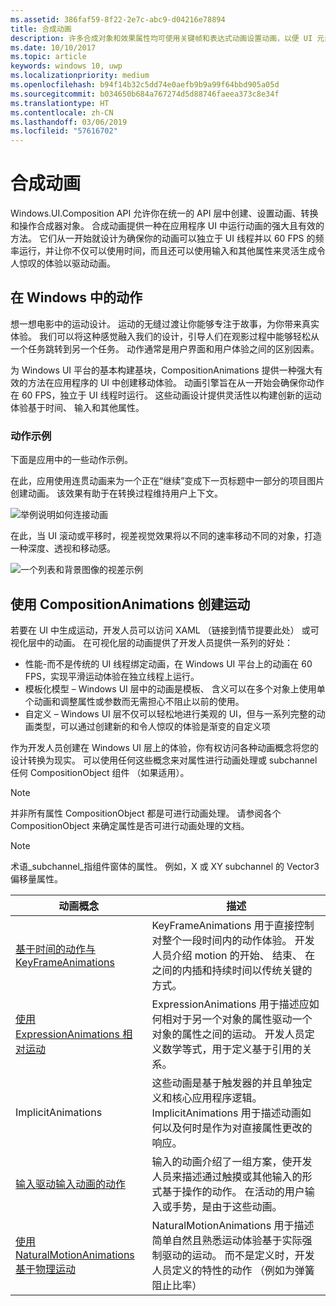 ```yaml
---
ms.assetid: 386faf59-8f22-2e7c-abc9-d04216e78894
title: 合成动画
description: 许多合成对象和效果属性均可使用关键帧和表达式动画设置动画，以便 UI 元素的属性可以随时间变化或基于计算发生变化。
ms.date: 10/10/2017
ms.topic: article
keywords: windows 10, uwp
ms.localizationpriority: medium
ms.openlocfilehash: b94f14b32c5dd74e0aefb9b9a99f64bbd905a05d
ms.sourcegitcommit: b034650b684a767274d5d88746faeea373c8e34f
ms.translationtype: HT
ms.contentlocale: zh-CN
ms.lasthandoff: 03/06/2019
ms.locfileid: "57616702"
---
```

# <a name="composition-animations"></a>合成动画

Windows.UI.Composition API 允许你在统一的 API 层中创建、设置动画、转换和操作合成器对象。 合成动画提供一种在应用程序 UI 中运行动画的强大且有效的方法。 它们从一开始就设计为确保你的动画可以独立于 UI 线程并以 60 FPS 的频率运行，并让你不仅可以使用时间，而且还可以使用输入和其他属性来灵活生成令人惊叹的体验以驱动动画。

## <a name="motion-in-windows"></a>在 Windows 中的动作

想一想电影中的运动设计。 运动的无缝过渡让你能够专注于故事，为你带来真实体验。 我们可以将这种感觉融入我们的设计，引导人们在观影过程中能够轻松从一个任务跳转到另一个任务。 动作通常是用户界面和用户体验之间的区别因素。

为 Windows UI 平台的基本构建基块，CompositionAnimations 提供一种强大有效的方法在应用程序的 UI 中创建移动体验。 动画引擎旨在从一开始会确保你动作在 60 FPS，独立于 UI 线程时运行。 这些动画设计提供灵活性以构建创新的运动体验基于时间、 输入和其他属性。

### <a name="examples-of-motion"></a>动作示例

下面是应用中的一些动作示例。

在此，应用使用连贯动画来为一个正在“继续”变成下一页标题中一部分的项目图片创建动画。 该效果有助于在转换过程维持用户上下文。

![举例说明如何连接动画](images/animation/connected-animation-example.gif)

在此，当 UI 滚动或平移时，视差视觉效果将以不同的速率移动不同的对象，打造一种深度、透视和移动感。

![一个列表和背景图像的视差示例](images/animation/parallax-example.gif)

## <a name="using-compositionanimations-to-create-motion"></a>使用 CompositionAnimations 创建运动

若要在 UI 中生成运动，开发人员可以访问 XAML （链接到情节提要此处） 或可视化层中的动画。 在可视化层的动画提供了开发人员提供一系列的好处：

- 性能-而不是传统的 UI 线程绑定动画，在 Windows UI 平台上的动画在 60 FPS，实现平滑运动体验在独立线程上运行。
- 模板化模型 – Windows UI 层中的动画是模板、 含义可以在多个对象上使用单个动画和调整属性或参数而无需担心不阻止以前的使用。
- 自定义 – Windows UI 层不仅可以轻松地进行美观的 UI，但与一系列完整的动画类型，可以通过创建新的和令人惊叹的体验是渐变的自定义项

作为开发人员创建在 Windows UI 层上的体验，你有权访问各种动画概念将您的设计转换为现实。 可以使用任何这些概念来对属性进行动画处理或 subchannel 任何 CompositionObject 组件 （如果适用）。

> [!NOTE]
> 并非所有属性 CompositionObject 都是可进行动画处理。 请参阅各个 CompositionObject 来确定属性是否可进行动画处理的文档。

> [!NOTE]
> 术语_subchannel_指组件窗体的属性。 例如，X 或 XY subchannel 的 Vector3 偏移量属性。

| 动画概念 | 描述 |
| ----------------- | ----------- |
| [基于时间的动作与 KeyFrameAnimations](time-animations.md)  | KeyFrameAnimations 用于直接控制对整个一段时间内的动作体验。 开发人员介绍 motion 的开始、 结束、 在之间的内插和持续时间以传统关键的方式。 |
| [使用 ExpressionAnimations 相对运动](relation-animations.md)  | ExpressionAnimations 用于描述应如何相对于另一个对象的属性驱动一个对象的属性之间的运动。 开发人员定义数学等式，用于定义基于引用的关系。 |
| ImplicitAnimations | 这些动画是基于触发器的并且单独定义和核心应用程序逻辑。 ImplicitAnimations 用于描述动画如何以及何时是作为对直接属性更改的响应。 |
| [输入驱动输入动画的动作](input-driven-animations.md)  | 输入的动画介绍了一组方案，使开发人员来描述通过触摸或其他输入的形式基于操作的动作。 在活动的用户输入或手势，是由于这些动画。 |
| [使用 NaturalMotionAnimations 基于物理运动](natural-animations.md)  | NaturalMotionAnimations 用于描述简单自然且熟悉运动体验基于实际强制驱动的运动。 而不是定义时，开发人员定义的特性的动作 （例如为弹簧阻止比率） |